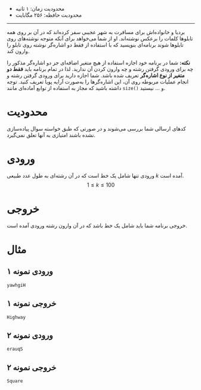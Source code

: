 [_metadata_:id]:- "inverse-city"
[_metadata_:title]:- "شهر وارونه"
[_metadata_:level]:- "medium"
[_metadata_:author]:- "امیرحسین اولیا"
[_metadata_:series]:- "pointers-and-dynamic-arrays"

+ محدودیت زمان: ۱ ثانیه
+ محدودیت حافظه: ۲۵۶ مگابایت

----------
بردیا و خانواده‌اش برای مسافرت به شهر عجیبی سفر کرده‌اند که در آن بر روی همه تابلوها کلمات را برعکس نوشته‌اند. او از شما می‌خواهد برای آنکه متوجه نوشته‌های روی تابلوها شوند برنامه‌ای بنویسید که با استفاده از فقط دو اشاره‌گر نوشته روی تابلو را وارون کند.

**نکته:** شما در برنامه خود اجازه استفاده از هیچ متغیر اضافه‌ای جز دو اشاره‌گر مذکور را چه برای ورودی گرفتن رشته و چه وارون کردن آن ندارید. لذا در تمام برنامه باید **فقط دو متغیر از نوع اشاره‌گر** تعریف شده باشد. شما اجازه دارید برای ورودی گرفتن رشته و انجام عملیات مربوطه روی آن، این اشاره‌گرها را به‌صورت آرایه پویا تعریف کنید. توجه داشته باشید که مجاز به استفاده از توابع آماده‌ای مانند `size()` و ... نیستید.

# محدودیت
کدهای ارسالی شما بررسی می‌شوند و در صورتی که طبق خواسته سوال پیاده‌سازی نشده باشند امتیازی به آنها تعلق نمی‌گیرد.

# ورودی
ورودی تنها شامل یک خط است که در آن رشته‌ای به طول عدد طبیعی $k$ آمده است.
$$1 \le k \le 100$$
# خروجی
خروجی برنامه شما باید شامل یک خط باشد که در آن وارون رشته ورودی آمده است.

# مثال
## ورودی نمونه ۱
```
yawhgiH
```


## خروجی نمونه ۱
```
Highway
```

## ورودی نمونه ۲
```
erauqS
```


## خروجی نمونه ۲
```
Square
```

